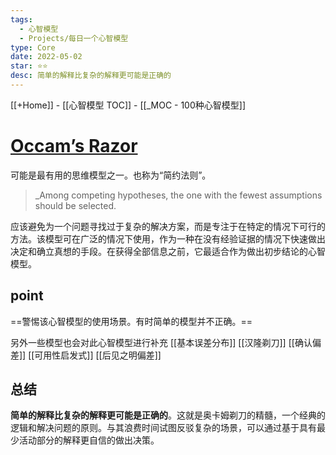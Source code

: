 ```yaml
---
tags:
  - 心智模型
  - Projects/每日一个心智模型
type: Core
date: 2022-05-02
star: ⭐⭐
desc: 简单的解释比复杂的解释更可能是正确的
---
```

[[+Home]] - [[心智模型 TOC]] - [[_MOC - 100种心智模型]]


# **[Occam’s Razor](https://fs.blog/2019/10/occams-razor/)**

可能是最有用的思维模型之一。也称为“简约法则”。

>_Among competing hypotheses, the one with the fewest assumptions should be selected.

应该避免为一个问题寻找过于复杂的解决方案，而是专注于在特定的情况下可行的方法。该模型可在广泛的情况下使用，作为一种在没有经验证据的情况下快速做出决定和确立真想的手段。在获得全部信息之前，它最适合作为做出初步结论的心智模型。


## point
==警惕该心智模型的使用场景。有时简单的模型并不正确。==

另外一些模型也会对此心智模型进行补充
[[基本误差分布]]
[[汉隆剃刀]]
[[确认偏差]]
[[可用性启发式]]
[[后见之明偏差]]



## 总结
**简单的解释比复杂的解释更可能是正确的**。这就是奥卡姆剃刀的精髓，一个经典的逻辑和解决问题的原则。与其浪费时间试图反驳复杂的场景，可以通过基于具有最少活动部分的解释更自信的做出决策。